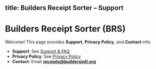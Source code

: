 title: Builders Receipt Sorter – Support
---

# Builders Receipt Sorter (BRS)

Welcome! This page provides **Support**, **Privacy Policy**, and **Contact** info.

- **Support**: See [Support & FAQ](./support.md)
- **Privacy Policy**: See [Privacy Policy](./privacy-policy.md)
- **Contact**: Email **receipts@buildersintl.org**
